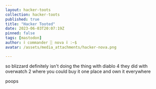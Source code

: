 ```yaml
---
layout: hacker-toots
collection: hacker-toots
published: true
title: "Hacker Tooted"
date: 2023-06-03T20:07:19Z
pinned: false
tags: [mastodon]
author: ⸸ commander ░ nova ⸸ :~$
avatar: /assets/media_attachments/hacker-nova.png

---
```


<p>so blizzard definitely isn&#39;t doing the thing with diablo 4 they did with overwatch 2 where you could buy it one place and own it everywhere</p><p>poops</p>


